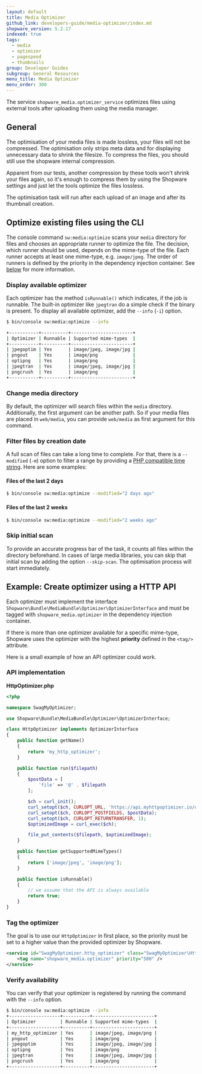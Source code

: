 ```yaml
---
layout: default
title: Media Optimizer
github_link: developers-guide/media-optimizer/index.md
shopware_version: 5.2.17
indexed: true
tags:
  - media
  - optimizer
  - pagespeed
  - thumbnails
group: Developer Guides
subgroup: General Resources
menu_title: Media Optimizer
menu_order: 300
---
```


The service `shopware_media.optimizer_service` optimizes files using external tools after uploading them using the media manager.

<div class="toc-list"></div>

## General

The optimisation of your media files is made lossless, your files will not be compressed. The optimisation only strips meta data and for displaying unnecessary data to shrink the filesize. To compress the files, you should still use the shopware internal compression.

Apparent from our tests, another compression by these tools won't shrink your files again, so it's enough to compress them by using the Shopware settings and just let the tools optimize the files lossless.

The optimisation task will run after each upload of an image and after its thumbnail creation.

## Optimize existing files using the CLI

The console command `sw:media:optimize` scans your `media` directory for files and chooses an appropriate runner to optimize the file. The decision, which runner should be used, depends on the mime-type of the file. Each runner accepts at least one mime-type, e.g. `image/jpeg`. The order of runners is defined by the priority in the dependency injection container. See [below](#tag-the-optimizer) for more information.

### Display available optimizer

Each optimizer has the method `isRunnable()` which indicates, if the job is runnable. The built-in optimizer like `jpegtran` do a simple check if the binary is present. To display all available optimizer, add the `--info` (`-i`) option.

```bash
$ bin/console sw:media:optimize --info

+-----------+----------+-----------------------+
| Optimizer | Runnable | Supported mime-types  |
+-----------+----------+-----------------------+
| jpegoptim | Yes      | image/jpeg, image/jpg |
| pngout    | Yes      | image/png             |
| optipng   | Yes      | image/png             |
| jpegtran  | Yes      | image/jpeg, image/jpg |
| pngcrush  | Yes      | image/png             |
+-----------+----------+-----------------------+
```

### Change media directory

By default, the optimizer will search files within the `media` directory. Additionally, the first argument can be another path. So if your media files are placed in `web/media`, you can provide `web/media` as first argument for this command.

### Filter files by creation date

A full scan of files can take a long time to complete. For that, there is a `--modified` (`-m`) option to filter a range by providing a [PHP compatible time string](https://secure.php.net/manual/en/datetime.formats.php). Here are some examples:

#### Files of the last 2 days

```bash
$ bin/console sw:media:optimize --modified="2 days ago"
```

#### Files of the last 2 weeks

```bash
$ bin/console sw:media:optimize --modified="2 weeks ago"
```

### Skip initial scan

To provide an accurate progress bar of the task, it counts all files within the directory beforehand. In cases of large media libraries, you can skip that initial scan by adding the option `--skip-scan`. The optimisation process will start immediately.

## Example: Create optimizer using a HTTP API

Each optimizer must implement the interface `Shopware\Bundle\MediaBundle\Optimizer\OptimizerInterface` and must be tagged with `shopware_media.optimizer` in the dependency injection container.

If there is more than one optimizer available for a specific mime-type, Shopware uses the optimizer with the highest **priority** defined in the `<tag/>` attribute.

Here is a small example of how an API optimizer could work.

### API implementation

**HttpOptimizer.php**

```php
<?php

namespace SwagMyOptimizer;

use Shopware\Bundle\MediaBundle\Optimizer\OptimizerInterface;

class HttpOptimizer implements OptimizerInterface
{
    public function getName()
    {
        return 'my_http_optimizer';
    }

    public function run($filepath)
    {
        $postData = [
            'file' => '@' . $filepath
        ];

        $ch = curl_init();
        curl_setopt($ch, CURLOPT_URL, 'https://api.myhttpoptimizer.io/optimize');
        curl_setopt($ch, CURLOPT_POSTFIELDS, $postData);
        curl_setopt($ch, CURLOPT_RETURNTRANSFER, 1);
        $optimizedImage = curl_exec($ch);

        file_put_contents($filepath, $optimizedImage);
    }

    public function getSupportedMimeTypes()
    {
        return ['image/jpeg', 'image/png'];
    }

    public function isRunnable()
    {
        // we assume that the API is always available
        return true;
    }
}
```

### Tag the optimizer 

The goal is to use our `HttpOptimizer` in first place, so the priority must be set to a higher value than the provided optimizer by Shopware.

```xml
<service id="SwagMyOptimizer.http_optimizer" class="SwagMyOptimizer\HttpOptimizer">
    <tag name="shopware_media.optimizer" priority="500" />
</service>
```

### Verify availability

You can verify that your optimizer is registered by running the command with the `--info` option.

```bash
$ bin/console sw:media:optimize --info
+-------------------+----------+-----------------------+
| Optimizer         | Runnable | Supported mime-types  |
+-------------------+----------+-----------------------+
| my_http_optimizer | Yes      | image/jpeg, image/png |
| pngout            | Yes      | image/png             |
| jpegoptim         | Yes      | image/jpeg, image/jpg |
| optipng           | Yes      | image/png             |
| jpegtran          | Yes      | image/jpeg, image/jpg |
| pngcrush          | Yes      | image/png             |
+-------------------+----------+-----------------------+
```
